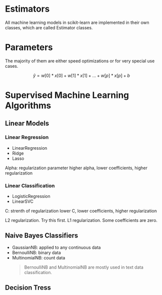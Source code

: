 # Estimators

All machine learning models in scikit-learn are implemented in their own classes, which are called Estimator classes.

# Parameters

The majority of them are either speed optimizations or for very special use cases.

$$
ŷ= w[0] * x[0] + w[1] * x[1] + ... + w[p] * x[p] + b
$$

# Supervised Machine Learning Algorithms

## Linear Models

### Linear Regression

- LinearRegression
- Ridge
- Lasso

Alpha: regularization parameter
higher alpha, lower coefficients, higher regularization

### Linear Classification

- LogisticRegression
- LinearSVC

C: strenth of regularization
lower C, lower coefficients, higher regularization

L2 regularization. Try this first.
L1 regularization. Some coefficients are zero.

## Naive Bayes Classifiers

- GaussianNB: applied to any continuous data
- BernoulliNB: binary data
- MultinomialNB: count data
  > BernoulliNB and MultinomialNB are mostly used in text data classification.

## Decision Tress
